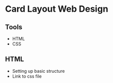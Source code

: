# Card Layout Web Design

## Tools
- HTML
- CSS

## HTML
- Setting up basic structure
- Link to css file